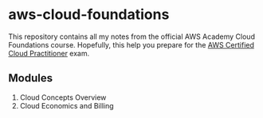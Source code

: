 # aws-cloud-foundations
This repository contains all my notes from the official AWS Academy Cloud Foundations course. Hopefully, this help you prepare for the [AWS Certified Cloud Practitioner](https://aws.amazon.com/certification/certified-cloud-practitioner/) exam. 

## Modules
1. Cloud Concepts Overview
2. Cloud Economics and Billing
